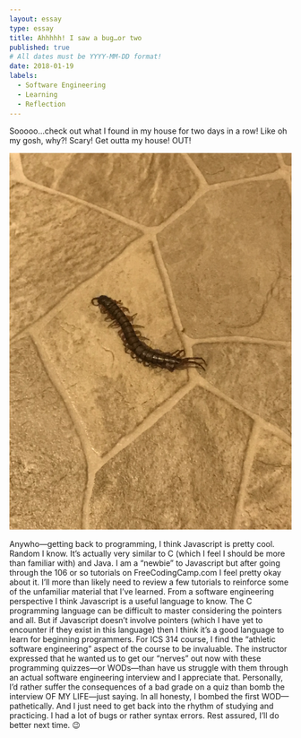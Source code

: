 ```yaml
---
layout: essay
type: essay
title: Ahhhhh! I saw a bug…or two
published: true
# All dates must be YYYY-MM-DD format!
date: 2018-01-19
labels:
  - Software Engineering
  - Learning
  - Reflection
---
```



Sooooo…check out what I found in my house for two days in a row! Like oh my gosh, why?! Scary! Get outta my house! OUT! 

<img class="ui large centered image" src="../images/omgBug.jpg">

Anywho—getting back to programming, I think Javascript is pretty cool. Random I know. It’s actually very similar to C (which I feel I should be more than familiar with) and Java. I am a “newbie” to Javascript but after going through the 106 or so tutorials on FreeCodingCamp.com I feel pretty okay about it. I’ll more than likely need to review a few tutorials to reinforce some of the unfamiliar material that I’ve learned. 
From a software engineering perspective I think Javascript is a useful language to know. The C programming language can be difficult to master considering the pointers and all. But if Javascript doesn’t involve pointers (which I have yet to encounter if they exist in this language) then I think it’s a good language to learn for beginning programmers. 
For ICS 314 course, I find the “athletic software engineering” aspect of the course to be invaluable. The instructor expressed that he wanted us to get our “nerves” out now with these programming quizzes—or WODs—than have us struggle with them through an actual software engineering interview and I appreciate that. Personally, I’d rather suffer the consequences of a bad grade on a quiz than bomb the interview OF MY LIFE—just saying. 
In all honesty, I bombed the first WOD—pathetically. And I just need to get back into the rhythm of studying and practicing. I had a lot of bugs or rather syntax errors. Rest assured, I’ll do better next time. 😉
